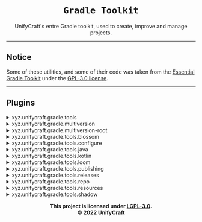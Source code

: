 <div align="center">

# `Gradle Toolkit`
UnifyCraft's entre Gradle toolkit, used
to create, improve and manage projects.

</div>

---

## Notice
Some of these utilities, and some
of their code was taken from the
[Essential Gradle Toolkit][egt] under
the [GPL-3.0 license][gpl3].

---

## Plugins
<details>
    <summary>xyz.unifycraft.gradle.tools</summary>

Applies various utilities to your Gradle
project. This includes all plugins bundled
inside the toolkit aside from the multi-version
utilities. These plugins will be automatically
configured to suit your needs.
</details>

<details>
    <summary>xyz.unifycraft.gradle.multiversion</summary>

Sets up the preprocessor and Architectury Loom
plugins to support multi-versioning. This
is best used along with `xyz.unifycraft.gradle.tools` or
`xyz.unifycraft.gradle.tools.loom`.
</details>

<details>
    <summary>xyz.unifycraft.gradle.multiversion-root</summary>

Applies the root preprocessor plugin and
ensures you're using the correct Java
version for Architectury Loom.
</details>

<details>
    <summary>xyz.unifycraft.gradle.tools.blossom</summary>

Automatically configures the Blossom
Gradle plugin, which replaces text
in your code when compiling with
specified tokens. This will automatically
configure tokens to replace text in
your code with your mod's data.

`@MC_VERSION@`: The Minecraft version you are building for.\
`@MOD_LOADER@`: The mod loader you are building for.\
`@MOD_NAME@`: The name of your mod.\
`@MOD_VERSION@`: The version of your mod.\
`@MOD_ID@`: Your mod's mod ID.
</details>

<details>
    <summary>xyz.unifycraft.gradle.tools.configure</summary>

Automatically configures your Gradle
project according to the mod metadata
you have provided in your properties
file. This is useful along with other
utilities which utilize this mod
metadata to improve their functionality.

```properties
mod.name=ExampleMod
mod.id=examplemod
mod.version=1.0.0
mod.group=com.example
```
</details>

<details>
    <summary>xyz.unifycraft.gradle.tools.java</summary>

Sets up your project's Java version
and encoding options for optimal
builds and compatibility.
</details>

<details>
    <summary>xyz.unifycraft.gradle.tools.kotlin</summary>

Sets up your project's Kotlin
version and encoding options for
optimal builds and compatibility.
</details>

<details>
    <summary>xyz.unifycraft.gradle.tools.loom</summary>

Automatically sets up Architectury
Loom and provides helpful utilities to
better manage your project.

This plugin will automatically configure
the `minecraft`, `mappings`, `forge` and
Fabric loader configurations depending on
data you provide in your properties file
under the minecraft namespace.

```properties
minecraft.version=1.12.2
# loom.platform automatically configures minecraft.loader
loom.platform=forge
```
</details>

<details>
    <summary>xyz.unifycraft.gradle.tools.publishing</summary>

Automatically configures Maven Publishing
to conform and adapt with Architectury Loom
and `xyz.unifycraft.gradle.tools.shadow`.
</details>

<details>
    <summary>xyz.unifycraft.gradle.tools.releases</summary>

Configures multiple Gradle plugins to
aide you in managing your project's
releases and automate releasing to
Modrinth, Curseforge and Github.
</details>

<details>
    <summary>xyz.unifycraft.gradle.tools.repo</summary>

Sets repositories commonly used for
modding in your project.
</details>

<details>
    <summary>xyz.unifycraft.gradle.tools.resources</summary>

Automatically configures resource
processing with common replacements.

`${mod_version}`: The version of your mod.\
`${mod_id}`: Your mod's mod ID.\
`${mod_name}`: The name of your mod.\
`${mc_version}`: The current Minecraft version.\
`${format_mc_version}`: The current Minecraft version conformed to a padded integer.\
`${java_version}`: The current Java version, conformed to "JAVA_8", "JAVA_16" and "JAVA_17".
</details>

<details>
    <summary>xyz.unifycraft.gradle.tools.shadow</summary>

Sets up a custom version of Shadow which
works with Architectury Loom, as the default
version does not work as it does not remap the
resulting JAR.
</details>

<div align="center">

**This project is licensed under [LGPL-3.0][lgpl3].**\
**&copy; 2022 UnifyCraft**

</div>

[egt]: https://github.com/EssentialGG/essential-gradle-toolkit
[gpl3]: https://www.gnu.org/licenses/gpl-3.0.en.html
[lgpl3]: https://www.gnu.org/licenses/lgpl-3.0.en.html
